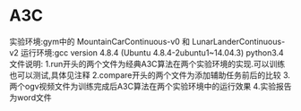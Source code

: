 # A3C
实验环境:gym中的 MountainCarContinuous-v0  和  LunarLanderContinuous-v2
运行环境:gcc version 4.8.4 (Ubuntu 4.8.4-2ubuntu1~14.04.3)
        python3.4
文件说明:
        1.run开头的两个文件为经典A3C算法在两个实验环境的实现.可以训练也可以测试,具体见注释
        2.compare开头的两个文件为添加辅助任务前后的比较
        3.两个ogv视频文件为训练完成后A3C算法在两个实验环境中的运行效果
        4.实验报告为word文件
